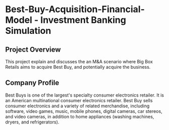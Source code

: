 # Best-Buy-Acquisition-Financial-Model -  Investment Banking Simulation

## Project Overview
This project explain and discusses the an M&A scenario where Big Box Retails aims to acquire Best Buy, and potentially acquire the business.

## Company Profile
Best Buys is one of the largest's specialty consumer electronics retailer. It is an American multinational consumer electronics retailer.
Best Buy sells consumer electronics and a variety of related merchandise, including software, video games, music, mobile phones, digital cameras, car stereos, and video cameras, in addition to home appliances (washing machines, dryers, and refrigerators).
